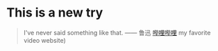 # This is a new try
> I've never said something like that. —— 鲁迅
[哔哩哔哩](https://www.bilibili.com)
my favorite video website)

